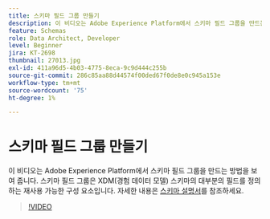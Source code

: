 ```yaml
---
title: 스키마 필드 그룹 만들기
description: 이 비디오는 Adobe Experience Platform에서 스키마 필드 그룹을 만드는 방법을 보여 줍니다. 스키마 필드 그룹은 XDM(경험 데이터 모델) 스키마의 대부분의 필드를 정의하는 재사용 가능한 구성 요소입니다.
feature: Schemas
role: Data Architect, Developer
level: Beginner
jira: KT-2698
thumbnail: 27013.jpg
exl-id: 411a96d5-4b03-4775-8eca-9c9d444c255b
source-git-commit: 286c85aa88d44574f00ded67f0de8e0c945a153e
workflow-type: tm+mt
source-wordcount: '75'
ht-degree: 1%

---
```


# 스키마 필드 그룹 만들기

이 비디오는 Adobe Experience Platform에서 스키마 필드 그룹을 만드는 방법을 보여 줍니다. 스키마 필드 그룹은 XDM(경험 데이터 모델) 스키마의 대부분의 필드를 정의하는 재사용 가능한 구성 요소입니다. 자세한 내용은 [스키마 설명서](https://experienceleague.adobe.com/docs/experience-platform/xdm/home.html?lang=ko-KR)를 참조하세요.

>[!VIDEO](https://video.tv.adobe.com/v/3413604?learn=on&enablevpops&captions=kor)
